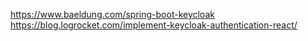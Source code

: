 https://www.baeldung.com/spring-boot-keycloak
https://blog.logrocket.com/implement-keycloak-authentication-react/
